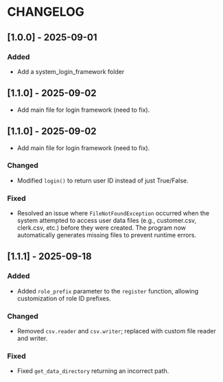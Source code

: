 # CHANGELOG
## [1.0.0] - 2025-09-01
### Added
- Add a system_login_framework folder
## [1.1.0] - 2025-09-02
- Add main file for login framework (need to fix).
## [1.1.0] - 2025-09-02
- Add main file for login framework (need to fix).

### Changed
- Modified `login()` to return user ID instead of just True/False.
### Fixed
- Resolved an issue where `FileNotFoundException` occurred when the system attempted to access user data files (e.g., customer.csv, clerk.csv, etc.) before they were created. The program now automatically generates missing files to prevent runtime errors.


## [1.1.1] - 2025-09-18
### Added
- Added `role_prefix` parameter to the `register` function, allowing customization of role ID prefixes.
### Changed
- Removed `csv.reader` and `csv.writer`; replaced with custom file reader and writer.
### Fixed
- Fixed `get_data_directory` returning an incorrect path.
